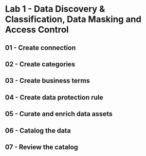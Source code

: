 # Lab 1 - Data Discovery & Classification, Data Masking and Access Control

## 01 - Create connection

## 02 - Create categories

## 03 - Create business terms

## 04 - Create data protection rule

## 05 - Curate and enrich data assets

## 06 - Catalog the data

## 07 - Review the catalog
